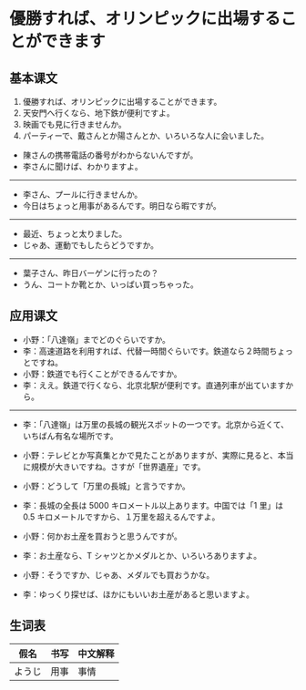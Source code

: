 # 優勝すれば、オリンピックに出場することができます

## 基本课文

1. 優勝すれば、オリンピックに出場することができます。
2. 天安門へ行くなら、地下鉄が便利ですよ。
3. 映画でも見に行きませんか。
4. パーティーで、戴さんとか陽さんとか、いろいろな人に会いました。

- 陳さんの携帯電話の番号がわからないんですが。
- 李さんに聞けば、わかりますよ。

---

- 李さん、プールに行きませんか。
- 今日はちょっと用事があるんです。明日なら暇ですが。

---

- 最近、ちょっと太りました。
- じゃあ、運動でもしたらどうですか。

---

- 葉子さん、昨日バーゲンに行ったの？
- うん、コートか靴とか、いっぱい買っちゃった。

## 应用课文

- 小野：「八達嶺」までどのぐらいですか。
- 李：高速道路を利用すれば、代替一時間ぐらいです。鉄道なら２時間ちょっとですね。
- 小野：鉄道でも行くことができるんですか。
- 李：ええ。鉄道で行くなら、北京北駅が便利です。直通列車が出ていますから。

---

- 李：「八達嶺」は万里の長城の観光スポットの一つです。北京から近くて、いちばん有名な場所です。
- 小野：テレビとか写真集とかで見たことがありますが、実際に見ると、本当に規模が大きいですね。さすが「世界遺産」です。

- 小野：どうして「万里の長城」と言うですか。
- 李：長城の全長は 5000 キロメートル以上あります。中国では「1 里」は 0.5 キロメートルですから、１万里を超えるんですよ。

- 小野：何かお土産を買おうと思うんですが。
- 李：お土産なら、T シャツとかメダルとか、いろいろありますよ。
- 小野：そうですか、じゃあ、メダルでも買おうかな。
- 李：ゆっくり探せば、ほかにもいいお土産があると思いますよ。

## 生词表

| 假名   | 书写 | 中文解释 |
| ------ | ---- | -------- |
| ようじ | 用事 | 事情     |
